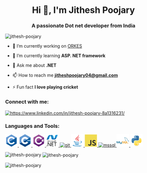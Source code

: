 <h1 align="center">Hi 👋, I'm Jithesh Poojary</h1>
<h3 align="center">A passionate Dot net developer from India</h3>

<p align="left"> <img src="https://komarev.com/ghpvc/?username=jithesh-poojary&label=Profile%20views&color=0e75b6&style=flat" alt="jithesh-poojary" /> </p>

- 🔭 I’m currently working on [ORKES](https://github.com/conductor-sdk/conductor-csharp)

- 🌱 I’m currently learning **ASP. NET framework**

- 💬 Ask me about **.NET**

- 📫 How to reach me **jitheshpoojary04@gmail.com**

- ⚡ Fun fact **I love playing cricket**

<h3 align="left">Connect with me:</h3>
<p align="left">
<a href="[www.linkedin.com/in/jithesh-poojary-8a1316231](https://www.linkedin.com/in/jithesh-poojary-8a1316231/)" target="blank"><img align="center" src="https://raw.githubusercontent.com/rahuldkjain/github-profile-readme-generator/master/src/images/icons/Social/linked-in-alt.svg" alt="https://www.linkedin.com/in/jithesh-poojary-8a1316231/" height="30" width="40" /></a>
</p>

<h3 align="left">Languages and Tools:</h3>
<p align="left"> <a href="https://www.cprogramming.com/" target="_blank" rel="noreferrer"> <img src="https://raw.githubusercontent.com/devicons/devicon/master/icons/c/c-original.svg" alt="c" width="40" height="40"/> </a> <a href="https://www.w3schools.com/cpp/" target="_blank" rel="noreferrer"> <img src="https://raw.githubusercontent.com/devicons/devicon/master/icons/cplusplus/cplusplus-original.svg" alt="cplusplus" width="40" height="40"/> </a> <a href="https://www.w3schools.com/cs/" target="_blank" rel="noreferrer"> <img src="https://raw.githubusercontent.com/devicons/devicon/master/icons/csharp/csharp-original.svg" alt="csharp" width="40" height="40"/> </a> <a href="https://dotnet.microsoft.com/" target="_blank" rel="noreferrer"> <img src="https://raw.githubusercontent.com/devicons/devicon/master/icons/dot-net/dot-net-original-wordmark.svg" alt="dotnet" width="40" height="40"/> </a> <a href="https://git-scm.com/" target="_blank" rel="noreferrer"> <img src="https://www.vectorlogo.zone/logos/git-scm/git-scm-icon.svg" alt="git" width="40" height="40"/> </a> <a href="https://www.java.com" target="_blank" rel="noreferrer"> <img src="https://raw.githubusercontent.com/devicons/devicon/master/icons/java/java-original.svg" alt="java" width="40" height="40"/> </a> <a href="https://developer.mozilla.org/en-US/docs/Web/JavaScript" target="_blank" rel="noreferrer"> <img src="https://raw.githubusercontent.com/devicons/devicon/master/icons/javascript/javascript-original.svg" alt="javascript" width="40" height="40"/> </a> <a href="https://www.microsoft.com/en-us/sql-server" target="_blank" rel="noreferrer"> <img src="https://www.svgrepo.com/show/303229/microsoft-sql-server-logo.svg" alt="mssql" width="40" height="40"/> </a> <a href="https://www.mysql.com/" target="_blank" rel="noreferrer"> <img src="https://raw.githubusercontent.com/devicons/devicon/master/icons/mysql/mysql-original-wordmark.svg" alt="mysql" width="40" height="40"/> </a> <a href="https://www.python.org" target="_blank" rel="noreferrer"> <img src="https://raw.githubusercontent.com/devicons/devicon/master/icons/python/python-original.svg" alt="python" width="40" height="40"/> </a> </p>

<p><img align="left" src="https://github-readme-stats.vercel.app/api/top-langs?username=jithesh-poojary&show_icons=true&locale=en&layout=compact" alt="jithesh-poojary" /></p>

<p>&nbsp;<img align="center" src="https://github-readme-stats.vercel.app/api?username=jithesh-poojary&show_icons=true&locale=en" alt="jithesh-poojary" /></p>

<p><img align="center" src="https://github-readme-streak-stats.herokuapp.com/?user=jithesh-poojary&" alt="jithesh-poojary" /></p>
